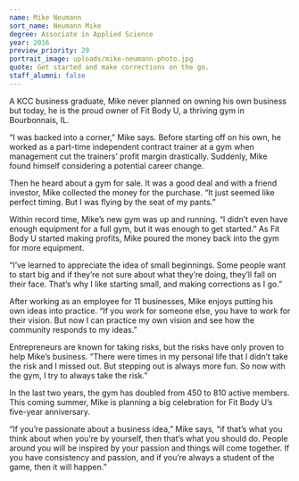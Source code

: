 ```yaml
---
name: Mike Neumann
sort_name: Neumann Mike
degree: Associate in Applied Science
year: 2016
preview_priority: 29
portrait_image: uploads/mike-neumann-photo.jpg
quote: Get started and make corrections on the go.
staff_alumni: false
---
```


A KCC business graduate, Mike never planned on owning his own business but today, he is the proud owner of Fit Body U, a thriving gym in Bourbonnais, IL.

“I was backed into a corner,” Mike says. Before starting off on his own, he worked as a part-time independent contract trainer at a gym when management cut the trainers’ profit margin drastically. Suddenly, Mike found himself considering a potential career change.

Then he heard about a gym for sale. It was a good deal and with a friend investor, Mike collected the money for the purchase. “It just seemed like perfect timing. But I was flying by the seat of my pants.”

Within record time, Mike’s new gym was up and running. “I didn’t even have enough equipment for a full gym, but it was enough to get started.” As Fit Body U started making profits, Mike poured the money back into the gym for more equipment.

“I’ve learned to appreciate the idea of small beginnings. Some people want to start big and if they’re not sure about what they’re doing, they’ll fall on their face. That’s why I like starting small, and making corrections as I go.”

After working as an employee for 11 businesses, Mike enjoys putting his own ideas into practice. “If you work for someone else, you have to work for their vision. But now I can practice my own vision and see how the community responds to my ideas.”

Entrepreneurs are known for taking risks, but the risks have only proven to help Mike’s business. “There were times in my personal life that I didn’t take the risk and I missed out. But stepping out is always more fun. So now with the gym, I try to always take the risk.”

In the last two years, the gym has doubled from 450 to 810 active members. This coming summer, Mike is planning a big celebration for Fit Body U’s five-year anniversary.

“If you’re passionate about a business idea,” Mike says, “if that’s what you think about when you’re by yourself, then that’s what you should do. People around you will be inspired by your passion and things will come together. If you have consistency and passion, and if you’re always a student of the game, then it will happen.”
